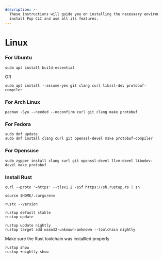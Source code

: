 ```yaml
---
description: >-
  These instructions will guide you on installing the necessary environment to
  install Pop CLI and use all its features.
---
```


# Linux

### For Ubuntu

```
sudo apt install build-essential
```

OR

```
sudo apt install --assume-yes git clang curl libssl-dev protobuf-compiler
```



### For Arch Linux

```
pacman -Syu --needed --noconfirm curl git clang make protobuf
```

### For Fedora

```
sudo dnf update
sudo dnf install clang curl git openssl-devel make protobuf-compiler
```

### For Opensuse

```
sudo zypper install clang curl git openssl-devel llvm-devel libudev-devel make protobuf
```

### Install Rust

```
curl --proto '=https' --tlsv1.2 -sSf https://sh.rustup.rs | sh
```

```
source $HOME/.cargo/env
```

```
rustc --version
```

```
rustup default stable
rustup update
```

```
rustup update nightly
rustup target add wasm32-unknown-unknown --toolchain nightly
```

Make sure the Rust toolchain was installled properly

```
rustup show
rustup +nightly show
```
